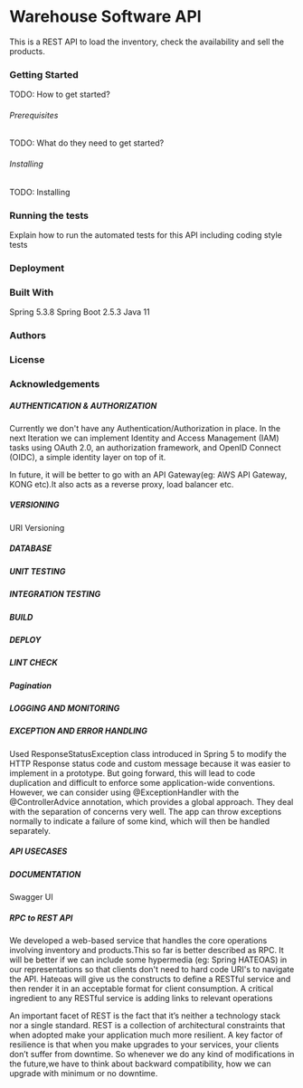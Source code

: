 # Warehouse Software API

This is a REST API to load the inventory, check the availability and sell the products.

### Getting Started
TODO: How to get started?
###### Prerequisites
TODO: What do they need to get started?
###### Installing
TODO: Installing

### Running the tests
Explain how to run the automated tests for this API including coding style tests

### Deployment

### Built With
Spring 5.3.8
Spring Boot 2.5.3
Java 11

### Authors

### License

### Acknowledgements


##### AUTHENTICATION & AUTHORIZATION
Currently we don't have any Authentication/Authorization in place. 
In the next Iteration we can implement Identity and Access Management (IAM) tasks using OAuth 2.0, an authorization framework, and OpenID Connect (OIDC),
a simple identity layer on top of it.

In future, it will be better to go with an API Gateway(eg: AWS API Gateway, KONG etc).It also acts as a reverse proxy, load balancer etc.

##### VERSIONING
URI Versioning

##### DATABASE

##### UNIT TESTING

##### INTEGRATION TESTING

##### BUILD 

##### DEPLOY

##### LINT CHECK

##### Pagination

##### LOGGING AND MONITORING

##### EXCEPTION AND ERROR HANDLING
Used ResponseStatusException class introduced in Spring 5 to modify the HTTP Response status code and custom message 
because it was easier to implement in a prototype. But going forward, this will lead to code duplication and difficult 
to enforce some application-wide conventions. However, we can consider using @ExceptionHandler with the @ControllerAdvice 
annotation, which provides a global approach. They deal with the separation of concerns very well. The app can throw 
exceptions normally to indicate a failure of some kind, which will then be handled separately.




##### API USECASES


##### DOCUMENTATION
Swagger UI


##### RPC to REST API
We developed a web-based service that handles the core operations involving inventory and products.This so far is better 
described as RPC. It will be better if we can include some hypermedia (eg: Spring HATEOAS) in our representations so that 
clients  don't need to hard code URI's to navigate the API. Hateoas will give us the constructs to define a RESTful 
service and then render it in an acceptable format for client consumption. A critical ingredient to any RESTful service 
is adding links to relevant operations

An important facet of REST is the fact that it’s neither a technology stack nor a single standard. REST is a collection of 
architectural constraints that when adopted make your application much more resilient. A key factor of resilience is that 
when you make upgrades to your services, your clients don’t suffer from downtime. So whenever we do any kind of modifications 
in the future,we have to think about backward compatibility, how we can upgrade with minimum or no downtime.





